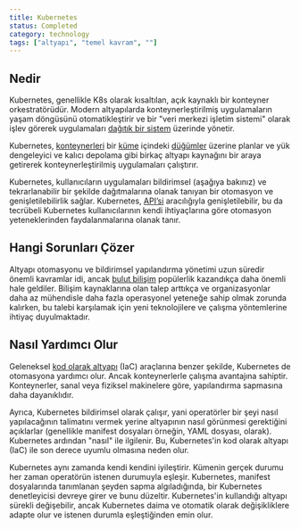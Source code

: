 ```yaml
---
title: Kubernetes
status: Completed
category: technology
tags: ["altyapı", "temel kavram", ""]
---
```


## Nedir

Kubernetes, genellikle K8s olarak kısaltılan, açık kaynaklı bir konteyner orkestratörüdür.
Modern altyapılarda konteynerleştirilmiş uygulamaların yaşam döngüsünü otomatikleştirir ve bir "veri merkezi işletim sistemi" olarak işlev görerek uygulamaları [dağıtık bir sistem](/tr/distributed-systems/) üzerinde yönetir.

Kubernetes, [konteynerleri](../container/) bir [küme](../cluster/) içindeki [düğümler](../nodes/) üzerine planlar ve yük dengeleyici ve kalıcı depolama gibi birkaç altyapı kaynağını bir araya getirerek konteynerleştirilmiş uygulamaları çalıştırır.

Kubernetes, kullanıcıların uygulamaları bildirimsel (aşağıya bakınız) ve tekrarlanabilir bir şekilde  dağıtmalarına olanak tanıyan bir otomasyon ve genişletilebilirlik sağlar.
Kubernetes, [API’si](../application-programming-interface/) aracılığıyla genişletilebilir, bu da tecrübeli Kubernetes kullanıcılarının kendi ihtiyaçlarına göre otomasyon yeteneklerinden faydalanmalarına olanak tanır.

## Hangi Sorunları Çözer

Altyapı otomasyonu ve bildirimsel yapılandırma yönetimi uzun süredir önemli kavramlar idi, ancak [bulut bilişim](../cloud-computing/) popülerlik kazandıkça daha önemli hale geldiler.
Bilişim kaynaklarına olan talep arttıkça ve organizasyonlar daha az mühendisle daha fazla operasyonel yeteneğe sahip olmak zorunda kalırken, bu talebi karşılamak için yeni teknolojilere ve çalışma yöntemlerine ihtiyaç duyulmaktadır.

## Nasıl Yardımcı Olur

Geleneksel [kod olarak altyapı](../infrastructure-as-code/) (IaC) araçlarına benzer şekilde, Kubernetes de otomasyona yardımcı olur. Ancak konteynerlerle çalışma avantajına sahiptir.
Konteynerler, sanal veya fiziksel makinelere göre, yapılandırma sapmasına daha dayanıklıdır. 

Ayrıca, Kubernetes bildirimsel olarak çalışır, yani operatörler bir şeyi nasıl yapılacağının talimatını vermek yerine altyapının nasıl görünmesi gerektiğini açıklarlar (genellikle manifest dosyaları örneğin, YAML dosyası, olarak).
Kubernetes ardından "nasıl" ile ilgilenir.
Bu, Kubernetes'in kod olarak altyapı (IaC) ile son derece uyumlu olmasına neden olur.

Kubernetes aynı zamanda kendi kendini iyileştirir.
Kümenin gerçek durumu her zaman operatörün istenen durumuyla eşleşir.
Kubernetes, manifest dosyalarında tanımlanan şeyden sapma algıladığında, bir Kubernetes denetleyicisi devreye girer ve bunu düzeltir.
Kubernetes'in kullandığı altyapı sürekli değişebilir, ancak Kubernetes daima ve otomatik olarak değişikliklere adapte olur ve istenen durumla eşleştiğinden emin olur.
